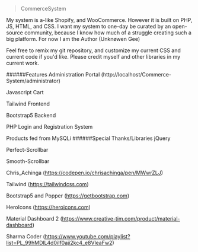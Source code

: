 > CommerceSystem


My system is a-like Shopify, and WooCommerce. However it is built on PHP, JS, HTML, and CSS. I want my system to one-day be curated by an open-source community, because I know how much of a struggle creating such a big platform. For now I am the Author (Unknøwen Gee)

Feel free to remix my git repository, and customize my current CSS and current code if you'd like. Please credit myself and other libraries in my current work.

######Features
Administration Portal (http://localhost/Commerce-System/administrator)

Javascript Cart

Tailwind Frontend

Bootstrap5 Backend

PHP Login and Registration System

Products fed from MySQLi
######Special Thanks/Libraries
jQuery

Perfect-Scrollbar

Smooth-Scrollbar

Chris_Achinga (https://codepen.io/chrisachinga/pen/MWwrZLJ)

Tailwind (https://tailwindcss.com)

Bootstrap5 and Popper (https://getbootstrap.com)

HeroIcons (https://heroicons.com)

Material Dashboard 2 (https://www.creative-tim.com/product/material-dashboard)

Sharma Coder (https://www.youtube.com/playlist?list=PL_99hMDlL4d0iIf0aji2kc4_e8VleaFw2)
